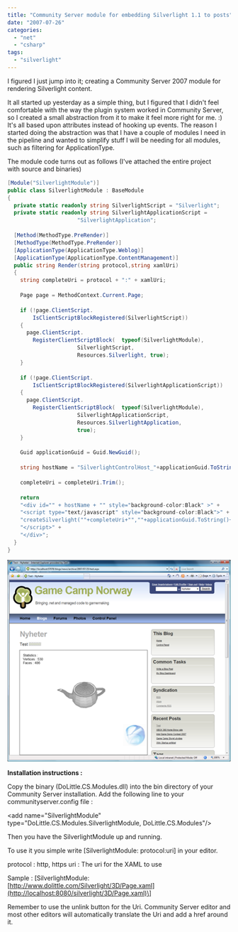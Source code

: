 ```yaml
---
title: "Community Server module for embedding Silverlight 1.1 to posts"
date: "2007-07-26"
categories: 
  - "net"
  - "csharp"
tags: 
  - "silverlight"
---
```


I figured I just jump into it; creating a Community Server 2007 module for rendering Silverlight content.

It all started up yesterday as a simple thing, but I figured that I didn't feel comfortable with the way the plugin system worked in Community Server, so I created a small abstraction from it to make it feel more right for me. :)   It's all based upon attributes instead of hooking up events. The reason I started doing the abstraction was that I have a couple of modules I need in the pipeline and wanted to simplify stuff I will be needing for all modules, such as filtering for ApplicationType.

The module code turns out as follows (I've attached the entire project with source and binaries)

```csharp
[Module("SilverlightModule")]
public class SilverlightModule : BaseModule
{
  private static readonly string SilverlightScript = "Silverlight";
  private static readonly string SilverlightApplicationScript = 
                      "SilverlightApplication";

  [Method(MethodType.PreRender)]
  [MethodType(MethodType.PreRender)]
  [ApplicationType(ApplicationType.Weblog)]
  [ApplicationType(ApplicationType.ContentManagement)]
  public string Render(string protocol,string xamlUri)
  {
    string completeUri = protocol + ":" + xamlUri;

    Page page = MethodContext.Current.Page;

    if (!page.ClientScript.
        IsClientScriptBlockRegistered(SilverlightScript))
    {
      page.ClientScript.
        RegisterClientScriptBlock(  typeof(SilverlightModule), 
                      SilverlightScript, 
                      Resources.Silverlight, true);
    }

    if (!page.ClientScript.
        IsClientScriptBlockRegistered(SilverlightApplicationScript))
    {
      page.ClientScript.
        RegisterClientScriptBlock(  typeof(SilverlightModule), 
                      SilverlightApplicationScript, 
                      Resources.SilverlightApplication, 
                      true);
    }

    Guid applicationGuid = Guid.NewGuid();

    string hostName = "SilverlightControlHost_"+applicationGuid.ToString();

    completeUri = completeUri.Trim();

    return 
    "<div id="" + hostName + "" style="background-color:Black" >" +
    "<script type="text/javascript" style="background-color:Black">" +
    "createSilverlight(""+completeUri+"",""+applicationGuid.ToString()+"");" +
    "</script>" +
    "</div>";
  }
}
```

![CommunityServermoduleforembeddi.1toposts_780E_image_1](images/CommunityServermoduleforembeddi.1toposts_780E_image_1.png)

**Installation instructions :**

Copy the binary (DoLittle.CS.Modules.dll) into the bin directory of your Community Server installation. Add the following line to your communityserver.config file :

<add name\="SilverlightModule" type\="DoLittle.CS.Modules.SilverlightModule, DoLittle.CS.Modules"/>

Then you have the SilverlightModule up and running.

To use it you simple write \[SilverlightModule: protocol:uri\] in your editor.

protocol : http, https uri : The uri for the XAML to use

Sample : \[SilverlightModule: [http://www.dolittle.com/Silverlight/3D/Page.xaml](http://localhost:8080/silverlight/3D/Page.xaml)\]

Remember to use the unlink button for the Uri. Community Server editor and most other editors will automatically translate the Uri and add a href around it.
